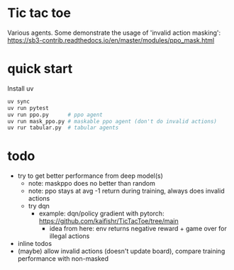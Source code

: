 # Tic tac toe

Various agents. Some demonstrate the usage of 'invalid action masking':
https://sb3-contrib.readthedocs.io/en/master/modules/ppo_mask.html

# quick start
Install uv

```sh
uv sync
uv run pytest
uv run ppo.py      # ppo agent
uv run mask_ppo.py # maskable ppo agent (don't do invalid actions)
uv rur tabular.py  # tabular agents
```

# todo
- try to get better performance from deep model(s)
    - note: maskppo does no better than random
    - note: ppo stays at avg -1 return during training, always does invalid actions
    - try dqn
        - example: dqn/policy gradient with pytorch: https://github.com/kaifishr/TicTacToe/tree/main
            - idea from here: env returns negative reward + game over for illegal actions
- inline todos
- (maybe) allow invalid actions (doesn't update board), compare training
  performance with non-masked
